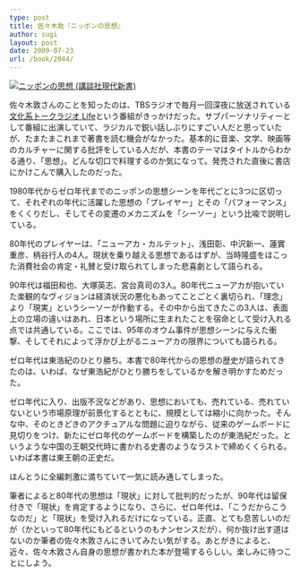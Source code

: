 ```yaml
---
type: post
title: 佐々木敦『ニッポンの思想』
author: sugi
layout: post
date: 2009-07-23
url: /book/2044/
---
```

<a href="http://www.amazon.co.jp/exec/obidos/ASIN/4062880091/chezsugi-22/ref=nosim/" onclick="_gaq.push(['_trackEvent', 'outbound-article', 'http://www.amazon.co.jp/exec/obidos/ASIN/4062880091/chezsugi-22/ref=nosim/', '']);" name="amazletlink" target="_blank"><img src="http://i1.wp.com/ecx.images-amazon.com/images/I/31-j9m4F2-L._SL160_.jpg?w=660" alt="ニッポンの思想 (講談社現代新書)" class="alignleft" data-recalc-dims="1" /></a> 

佐々木敦さんのことを知ったのは、TBSラジオで毎月一回深夜に放送されている<a href="http://www.tbsradio.jp/life/index.html" onclick="_gaq.push(['_trackEvent', 'outbound-article', 'http://www.tbsradio.jp/life/index.html', '文化系トークラジオ Life']);" >文化系トークラジオ Life</a>という番組がきっかけだった。サブパーソナリティーとして番組に出演していて、ラジカルで鋭い話しぶりにすごい人だと思っていたが、たまたまこれまで著書を読む機会がなかった。基本的に音楽、文学、映画等のカルチャーに関する批評をしている人だが、本書のテーマはタイトルからわかる通り、「思想」。どんな切口で料理するのか気になって。発売された直後に書店にかけこんで購入したのだった。

1980年代からゼロ年代までのニッポンの思想シーンを年代ごとに3つに区切って、それぞれの年代に活躍した思想の「プレイヤー」とその「パフォーマンス」をくくりだし、そしてその変遷のメカニズムを「シーソー」という比喩で説明している。

80年代のプレイヤーは、「ニューアカ・カルテット」、浅田彰、中沢新一、蓮實重彦、柄谷行人の4人。現状を乗り越える思想であるはずが、当時隆盛をほこった消費社会の肯定・礼賛と受け取られてしまった悲喜劇として語られる。

90年代は福田和也、大塚英志、宮台真司の3人。80年代ニューアカが抱いていた楽観的なヴィジョンは経済状況の悪化もあってことごとく裏切られ、「理念」より「現実」というシーソーが作動する。その中から出てきたこの3人は、表面上の立場の違いはあれ、日本という場所に生まれたことを宿命として受け入れる点では共通している。ここでは、95年のオウム事件が思想シーンに与えた衝撃、そしてそれによって浮かび上がるニューアカの限界についても語られる。

ゼロ年代は東浩紀のひとり勝ち。本書で80年代からの思想の歴史が語られてきたのは、いわば、なぜ東浩紀がひとり勝ちをしているかを解き明かすためだった。

ゼロ年代に入り、出版不況などがあり、思想においても、売れている、売れていないという市場原理が前景化するとともに、規模としては縮小に向かった。そんな中、そのときどきのアクチュアルな問題に迫りながら、従来のゲームボードに見切りをつけ、新たにゼロ年代のゲームボードを構築したのが東浩紀だった。というような中国の王朝交代時に書かれる史書のようなラストで締めくくられる。いわば本書は東王朝の正史だ。

ほんとうに全編刺激に満ちていて一気に読み通してしまった。

筆者によると80年代の思想は「現状」に対して批判的だったが、90年代は留保付きで「現状」を肯定するようになり、さらに、ゼロ年代は、「こうだからこうなのだ」と「現状」を受け入れるだけになっている。正直、とても息苦しいのだが（かといって80年代にもどるというのもナンセンスだが）、何か抜け出す道はないのか筆者の佐々木敦さんにきいてみたい気がする。あとがきによると、近々、佐々木敦さん自身の思想が書かれた本が登場するらしい。楽しみに待つことにしよう。

